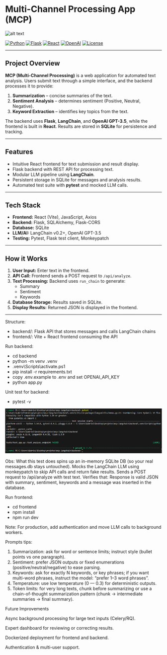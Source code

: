 # Multi-Channel Processing App (MCP)

![alt text](imgs/frontend.png)

[![Python](https://img.shields.io/badge/python-3.11-blue)](https://www.python.org/)
[![Flask](https://img.shields.io/badge/flask-2.3.2-orange)](https://flask.palletsprojects.com/)
[![React](https://img.shields.io/badge/react-18.2.0-blueviolet)](https://reactjs.org/)
[![OpenAI](https://img.shields.io/badge/OpenAI-API-green)](https://openai.com/)
[![License](https://img.shields.io/badge/license-MIT-green)](LICENSE)

---

## Project Overview

**MCP (Multi-Channel Processing)** is a web application for automated text analysis. Users submit text through a simple interface, and the backend processes it to provide:

1. **Summarization** – concise summaries of the text.  
2. **Sentiment Analysis** – determines sentiment (Positive, Neutral, Negative).  
3. **Keyword Extraction** – identifies key topics from the text.

The backend uses **Flask**, **LangChain**, and **OpenAI GPT-3.5**, while the frontend is built in **React**. Results are stored in **SQLite** for persistence and tracking.

---

## Features

- Intuitive React frontend for text submission and result display.  
- Flask backend with REST API for processing text.  
- Modular LLM pipeline using **LangChain**.  
- Persistent storage in SQLite for messages and analysis results.  
- Automated test suite with **pytest** and mocked LLM calls.  

---

## Tech Stack

- **Frontend:** React (Vite), JavaScript, Axios  
- **Backend:** Flask, SQLAlchemy, Flask-CORS  
- **Database:** SQLite  
- **LLM/AI:** LangChain v0.2+, OpenAI GPT-3.5  
- **Testing:** Pytest, Flask test client, Monkeypatch 

---

## How it Works

1. **User Input:** Enter text in the frontend.  
2. **API Call:** Frontend sends a POST request to `/api/analyze`.  
3. **Text Processing:** Backend uses `run_chain` to generate:
   - Summary  
   - Sentiment  
   - Keywords  
4. **Database Storage:** Results saved in SQLite.  
5. **Display Results:** Returned JSON is displayed in the frontend.

---

Structure:
- backend/: Flask API that stores messages and calls LangChain chains
- frontend/: Vite + React frontend consuming the API

Run backend:
- cd backend
- python -m venv .venv
- .venv\Scripts\activate.ps1
- pip install -r requirements.txt
- copy .env.example to .env and set OPENAI_API_KEY
- python app.py

Unit test for backend:
- pytest -v

![alt text](imgs/backend_test.png)

Obs: What this test does spins up an in-memory SQLite DB (so your real messages.db stays untouched). Mocks the LangChain LLM using monkeypatch to skip API calls and return fake results. Sends a POST request to /api/analyze with test text. Verifies that: Response is valid JSON with summary, sentiment, keywords and a message was inserted in the database.

Run frontend:
- cd frontend
- npm install
- npm run dev

Note: For production, add authentication and move LLM calls to background workers.

Prompts tips:
1. Summarization: ask for word or sentence limits; instruct style (bullet points vs one paragraph).
2. Sentiment: prefer JSON outputs or fixed enumerations (positive/neutral/negative) to ease parsing.
3. Keywords: ask for exactly N keywords, or key phrases; if you want multi-word phrases, instruct the model: “prefer 1–3 word phrases”.
4. Temperature: use low temperature (0 — 0.3) for deterministic outputs.
5. Token limits: for very long texts, chunk before summarizing or use a chain-of-thought summarization pattern (chunk → intermediate summaries → final summary).

Future Improvements

Async background processing for large text inputs (Celery/RQ).

Expert dashboard for reviewing or correcting results.

Dockerized deployment for frontend and backend.

Authentication & multi-user support.